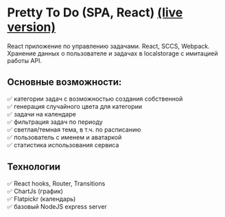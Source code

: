# Pretty To Do (SPA, React) [(live version)](https://todo.fantasia18.repl.co/)
React приложение по управлению задачами. React, SCCS, Webpack. Хранение данных о пользователе и задачах в localstorage с имитацией работы API.
## Основные возможности:   
:white_check_mark: категории задач с возможностью создания собственной    
:white_check_mark: генерация случайного цвета для категории    
:white_check_mark: задачи на календаре    
:white_check_mark: фильтрация задач по периоду    
:white_check_mark: светлая/темная тема, в т.ч. по расписанию    
:white_check_mark: пользователь с именем и аватаркой    
:white_check_mark: статистика использования сервиса    

## Технологии   
:white_check_mark: React hooks, Router, Transitions     
:white_check_mark: ChartJs (график)    
:white_check_mark: Flatpickr (календарь)    
:white_check_mark: базовый NodeJS express server    
